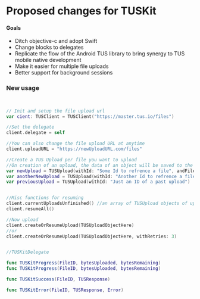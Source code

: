 # Proposed changes for TUSKit

#### Goals
- Ditch objective-c and adopt Swift
- Change blocks to delegates
- Replicate the flow of the Android TUS library to bring synergy to TUS mobile native development
- Make it easier for multiple file uploads
- Better support for background sessions

### New usage

```Swift


// Init and setup the file upload url
var cient: TUSClient = TUSClient("https://master.tus.io/files")

//Set the delegate 
client.delegate = self

//You can also change the file upload URL at anytime
client.uploadURL = "https://newUploadURL.com/files"

//Create a TUS Upload per file you want to upload
//On creation of an upload, the data of an object will be saved to the device until completion of the upload
var newUpload = TUSUpload(withId: "Some Id to refrence a file", andFile: "FilePathHere")
var anotherNewUpload = TUSUpload(withId: "Another Id to refrence a file", andData: DataObject)
var previousUpload = TUSUpload(withId: "Just an ID of a past upload")


//Misc functions for resuming
client.currentUploadsUnfinished() //an array of TUSUpload objects of uploads unfinished
client.resumeAll()

//Now upload
client.createOrResumeUpload(TUSUploadObjectHere)
//or
client.createOrResumeUpload(TUSUploadObjectHere, withRetries: 3)


//TUSKitDelegate

func TUSKitProgress(FileID, bytesUploaded, bytesRemaining)
func TUSKitProgress(FileID, bytesUploaded, bytesRemaining)

func TUSKitSuccess(FileID, TUSResponse)

func TUSKitError(FileID, TUSResponse, Error)

```
